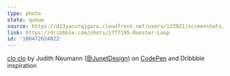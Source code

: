```yaml
---
type: photo
state: queue
source: https://d13yacurqjgara.cloudfront.net/users/123921/screenshots/1777195/galo_walkb.gif
link: https://dribbble.com/shots/1777195-Rooster-Loop
id: '108472624022'
---
```

<p data-height="332" data-theme-id="6516" data-slug-hash="zxKVQR" data-default-tab="result" data-user="judag" class='codepen'><a href='http://codepen.io/judag/pen/zxKVQR/'>clo clo</a> by Judith Neumann (<a href='http://codepen.io/judag'>@JunetDesign</a>) on <a href='http://codepen.io'>CodePen</a> and Dribbble inspiration</p>
